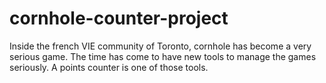 # cornhole-counter-project
Inside the french VIE community of Toronto, cornhole has become a very serious game. The time has come to have new tools to manage the games seriously. A points counter is one of those tools.
